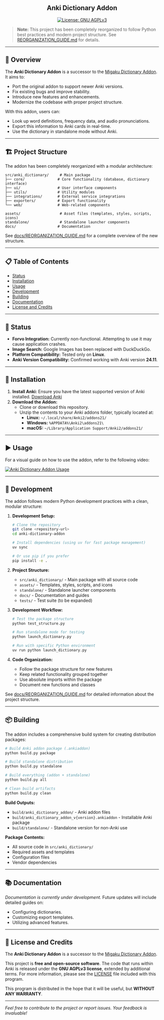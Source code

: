 <h2 align="center">Anki Dictionary Addon </h2>
<p align="center">
  <a href="https://www.gnu.org/licenses/agpl-3.0.html" title="License: GNU AGPLv3">
    <img src="https://img.shields.io/badge/license-GNU%20AGPLv3-green.svg" alt="License: GNU AGPLv3">
  </a>
</p>

> **Note:** This project has been completely reorganized to follow Python best practices and modern project structure. See [REORGANIZATION_GUIDE.md](docs/REORGANIZATION_GUIDE.md) for details.

---

## 📖 Overview

The **Anki Dictionary Addon** is a successor to the [Migaku Dictionary Addon](https://github.com/migaku-official/Migaku-Dictionary-Addon). It aims to:

- Port the original addon to support newer Anki versions.
- Fix existing bugs and improve stability.
- Introduce new features and enhancements.
- Modernize the codebase with proper project structure.

With this addon, users can:

- Look up word definitions, frequency data, and audio pronunciations.
- Export this information to Anki cards in real-time.
- Use the dictionary in standalone mode without Anki.

---

## 🏗️ Project Structure

The addon has been completely reorganized with a modular architecture:

```
src/anki_dictionary/     # Main package
├── core/               # Core functionality (database, dictionary interface)
├── ui/                 # User interface components
├── utils/              # Utility modules
├── integrations/       # External service integrations
├── exporters/          # Export functionality
└── web/                # Web-related components

assets/                  # Asset files (templates, styles, scripts, icons)
standalone/              # Standalone launcher components
docs/                   # Documentation
```

See [docs/REORGANIZATION_GUIDE.md](docs/REORGANIZATION_GUIDE.md) for a complete overview of the new structure.

---

## 📋 Table of Contents

- [Status](#status)
- [Installation](#installation)
- [Usage](#usage)
- [Development](#development)
- [Building](#building)
- [Documentation](#documentation)
- [License and Credits](#license-and-credits)

---

## 🚧 Status

- **Forvo Integration:** Currently non-functional. Attempting to use it may cause application crashes.
- **Image Search:** Google Images has been replaced with DuckDuckGo.
- **Platform Compatibility:** Tested only on **Linux**.
- **Anki Version Compatibility:** Confirmed working with Anki version **24.11**.

---

## 💾 Installation

1. **Install Anki:** Ensure you have the latest supported version of Anki installed. [Download Anki](https://apps.ankiweb.net/)
2. **Download the Addon:**
   - Clone or download this repository.
   - Unzip the contents to your Anki addons folder, typically located at:
     - **Linux:** `~/.local/share/Anki2/addons21/`
     - **Windows:** `%APPDATA%\Anki2\addons21\`
     - **macOS:** `~/Library/Application Support/Anki2/addons21/`

---

## ▶️ Usage

For a visual guide on how to use the addon, refer to the following video:

[![Anki Dictionary Addon Usage](https://img.youtube.com/vi/vrzBeiFlKjg/0.jpg)](https://www.youtube.com/watch?v=vrzBeiFlKjg)

---

## 🔧 Development

The addon follows modern Python development practices with a clean, modular structure:

1. **Development Setup:**
   ```bash
   # Clone the repository
   git clone <repository-url>
   cd anki-dictionary-addon
   
   # Install dependencies (using uv for fast package management)
   uv sync
   
   # Or use pip if you prefer
   pip install -e .
   ```

2. **Project Structure:**
   - `src/anki_dictionary/` - Main package with all source code
   - `assets/` - Templates, styles, scripts, and icons
   - `standalone/` - Standalone launcher components
   - `docs/` - Documentation and guides
   - `tests/` - Test suite (to be expanded)

3. **Development Workflow:**
   ```bash
   # Test the package structure
   python test_structure.py
   
   # Run standalone mode for testing
   python launch_dictionary.py
   
   # Run with specific Python environment
   uv run python launch_dictionary.py
   ```

4. **Code Organization:**
   - Follow the package structure for new features
   - Keep related functionality grouped together
   - Use absolute imports within the package
   - Document new functions and classes

See [docs/REORGANIZATION_GUIDE.md](docs/REORGANIZATION_GUIDE.md) for detailed information about the project structure.

---

## 📦 Building

The addon includes a comprehensive build system for creating distribution packages:

```bash
# Build Anki addon package (.ankiaddon)
python build.py package

# Build standalone distribution
python build.py standalone

# Build everything (addon + standalone)
python build.py all

# Clean build artifacts
python build.py clean
```

**Build Outputs:**
- `build/anki_dictionary_addon/` - Anki addon files
- `build/anki_dictionary_addon_v{version}.ankiaddon` - Installable Anki package
- `build/standalone/` - Standalone version for non-Anki use

**Package Contents:**
- All source code in `src/anki_dictionary/`
- Required assets and templates
- Configuration files
- Vendor dependencies

---

## 📚 Documentation

*Documentation is currently under development.* Future updates will include detailed guides on:

- Configuring dictionaries.
- Customizing export templates.
- Utilizing advanced features.

---

## 📝 License and Credits

The **Anki Dictionary Addon** is a successor to the [Migaku Dictionary Addon](https://github.com/migaku-official/Migaku-Dictionary-Addon).

This project is **free and open-source software**. The code that runs within Anki is released under the **GNU AGPLv3 license**, extended by additional terms. For more information, please see the [LICENSE](https://www.gnu.org/licenses/agpl-3.0.html) file included with this program.

This program is distributed in the hope that it will be useful, but **WITHOUT ANY WARRANTY**.

---

*Feel free to contribute to the project or report issues. Your feedback is invaluable!*

